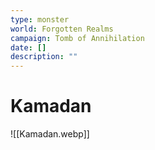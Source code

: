 ```yaml
---
type: monster
world: Forgotten Realms
campaign: Tomb of Annihilation
date: []
description: ""
---
```


# Kamadan
![[Kamadan.webp]]